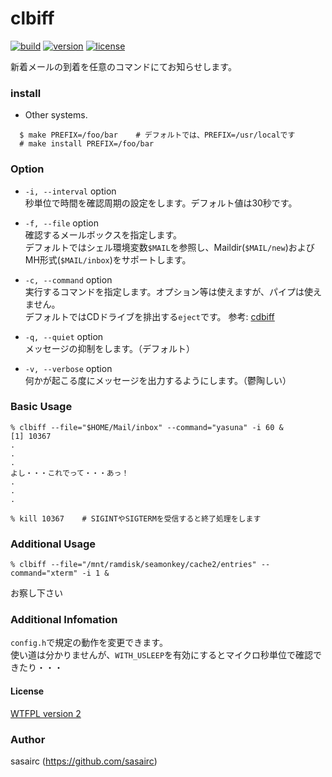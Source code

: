 clbiff
=====
[![build](https://img.shields.io/travis/sasairc/clbiff.svg?style=flat)](https://travis-ci.org/sasairc/clbiff)
[![version](http://img.shields.io/github/tag/sasairc/clbiff.svg?style=flat&label=version)](https://github.com/sasairc/clbiff/releases)
[![license](https://img.shields.io/badge/License-WTFPL2-blue.svg?style=flat)](http://www.wtfpl.net/txt/copying/)

新着メールの到着を任意のコマンドにてお知らせします。

### install

* Other systems.  
```shellsession
  $ make PREFIX=/foo/bar	# デフォルトでは、PREFIX=/usr/localです
  # make install PREFIX=/foo/bar
```

### Option
* `-i, --interval` option  
	秒単位で時間を確認周期の設定をします。デフォルト値は30秒です。
* `-f, --file` option  
	確認するメールボックスを指定します。  
	デフォルトではシェル環境変数`$MAIL`を参照し、Maildir(`$MAIL/new`)およびMH形式(`$MAIL/inbox`)をサポートします。  

* `-c, --command` option  
	実行するコマンドを指定します。オプション等は使えますが、パイプは使えません。  
	デフォルトではCDドライブを排出する`eject`です。 参考: [cdbiff](http://0xcc.net/cdbiff/)

* `-q, --quiet` option  
	メッセージの抑制をします。（デフォルト）

* `-v, --verbose` option  
	何かが起こる度にメッセージを出力するようにします。（鬱陶しい）

### Basic Usage
```shellsession
% clbiff --file="$HOME/Mail/inbox" --command="yasuna" -i 60 &
[1] 10367
.
.
.
よし・・・これでって・・・あっ！
.
.
.

% kill 10367	# SIGINTやSIGTERMを受信すると終了処理をします
```

### Additional Usage
``` shellsession
% clbiff --file="/mnt/ramdisk/seamonkey/cache2/entries" --command="xterm" -i 1 &
```
お察し下さい

### Additional Infomation
`config.h`で規定の動作を変更できます。  
使い道は分かりませんが、`WITH_USLEEP`を有効にするとマイクロ秒単位で確認できたり・・・
	

#### License
[WTFPL version 2](http://www.wtfpl.net/txt/copying/)

### Author
sasairc (https://github.com/sasairc)
